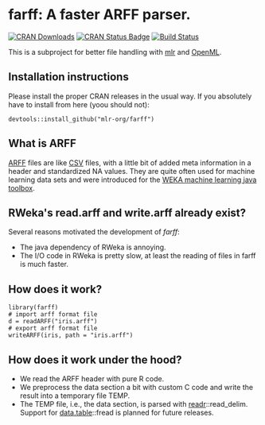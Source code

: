 # farff: A faster ARFF parser. 

[![CRAN Downloads](http://cranlogs.r-pkg.org/badges/farff)](http://cran.rstudio.com/web/packages/farff/index.html)
[![CRAN Status Badge](http://www.r-pkg.org/badges/version/farff)](http://cran.r-project.org/web/packages/farff)
[![Build Status](https://travis-ci.org/mlr-org/farff.svg?branch=master)](https://travis-ci.org/mlr-org/farff)

This is a subproject for better file handling with [mlr](https://github.com/mlr-org/mlr) and [OpenML](http://www.openml.org/).

## Installation instructions

Please install the proper CRAN releases in the usual way. 
If you absolutely have to install from here (yoou should not):

```splus
devtools::install_github("mlr-org/farff")
```

## What is ARFF

[ARFF](http://www.cs.waikato.ac.nz/ml/weka/arff.html) files are like [CSV](https://en.wikipedia.org/wiki/Comma-separated_values) files, with a little bit of added meta information in a header and standardized NA values. They are quite often used for machine learning data sets and were introduced for the [WEKA machine learning java toolbox](http://www.cs.waikato.ac.nz/ml/weka/).

## RWeka's read.arff and write.arff already exist?

Several reasons motivated the development of *farff*:
* The java dependency of RWeka is annoying.
* The I/O code in RWeka is pretty slow, at least the reading of files in farff is much faster.


## How does it work?

```splus
library(farff)
# import arff format file
d = readARFF("iris.arff")
# export arff format file
writeARFF(iris, path = "iris.arff")
```

## How does it work under the hood?

* We read the ARFF header with pure R code.
* We preprocess the data section a bit with custom C code and write the result into a temporary file TEMP.
* The TEMP file, i.e., the data section, is parsed with [readr](https://cran.r-project.org/web/packages/readr/index.html)::read_delim. Support for [data.table](https://cran.r-project.org/web/packages/data.table/index.html)::fread is planned for future releases.
